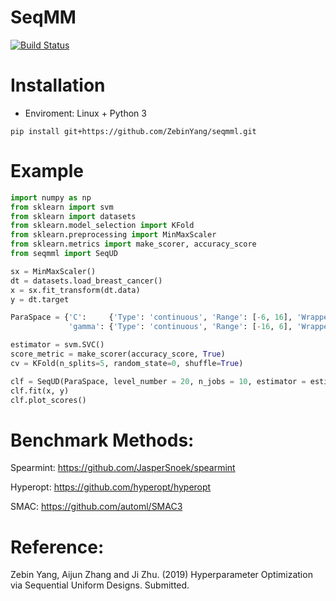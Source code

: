 # SeqMM

[![Build Status](https://travis-ci.com/ZebinYang/SeqMM.svg?branch=master)](https://travis-ci.com/ZebinYang/SeqMM.svg?branch=master)

# Installation

- Enviroment: Linux + Python 3

```sheel
pip install git+https://github.com/ZebinYang/seqmml.git
```

# Example
```python
import numpy as np
from sklearn import svm
from sklearn import datasets
from sklearn.model_selection import KFold 
from sklearn.preprocessing import MinMaxScaler
from sklearn.metrics import make_scorer, accuracy_score
from seqmml import SeqUD

sx = MinMaxScaler()
dt = datasets.load_breast_cancer()
x = sx.fit_transform(dt.data)
y = dt.target

ParaSpace = {'C':     {'Type': 'continuous', 'Range': [-6, 16], 'Wrapper': np.exp2}, 
             'gamma': {'Type': 'continuous', 'Range': [-16, 6], 'Wrapper': np.exp2}}

estimator = svm.SVC()
score_metric = make_scorer(accuracy_score, True)
cv = KFold(n_splits=5, random_state=0, shuffle=True)

clf = SeqUD(ParaSpace, level_number = 20, n_jobs = 10, estimator = estimator, cv = cv, scoring = score_metric, refit = True, verbose = True)
clf.fit(x, y)
clf.plot_scores()
```

# Benchmark Methods:

Spearmint: https://github.com/JasperSnoek/spearmint

Hyperopt: https://github.com/hyperopt/hyperopt

SMAC: https://github.com/automl/SMAC3


# Reference:
Zebin Yang, Aijun Zhang and Ji Zhu. (2019) Hyperparameter Optimization via Sequential Uniform Designs. Submitted. 
